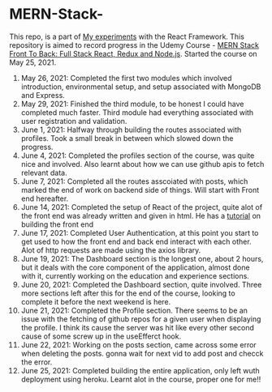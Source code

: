 # MERN-Stack-

This repo, is a part of [My experiments](https://github.com/vybhavpai/React-Learning) with the React Framework. This repository is aimed to record progress in the Udemy Course - [MERN Stack Front To Back: Full Stack React, Redux and Node.js](https://www.udemy.com/course/mern-stack-front-to-back/). Started the course on May 25, 2021.

1. May 26, 2021: Completed the first two modules which involved introduction, environmental setup, and setup associated with MongoDB and Express.
2. May 29, 2021: Finished the third module, to be honest I could have completed much faster. Third module had everything associated with user registration and validation.
3. June 1, 2021: Halfway through building the routes associated with profiles. Took a small break in between which slowed down the progress.
4. June 4, 2021: Completed the profiles section of the course, was quite nice and involved. Also learnt about how we can use github apis to fetch relevant data.
5. June 7, 2021: Completed all the routes asscoiated with posts, which marked the end of work on backend side of things. Will start with Front end hereafter.
6. June 14, 2021: Completed the setup of React of the project, quite alot of the front end was already written and given in html. He has a [tutorial](https://www.youtube.com/watch?v=IFM9hbapeA0&list=PLillGF-Rfqba3xeEvDzIcUCxwMlGiewfV) on building the front end
7. June 17, 2021: Completed User Authentication, at this point you start to get used to how the front end and back end interact with each other. Alot of http requests are made using the axios library.
8. June 19, 2021: The Dashboard section is the longest one, about 2 hours, but it deals with the core component of the application, almost done with it, currently working on the education and experience sections.
9. June 20, 2021: Completed the Dashboard section, quite involved. Three more sections left after this for the end of the course, looking to complete it before the next weekend is here.
10. June 21, 2021: Completed the Profile section. There seems to be an issue with the fetching of github repos for a given user when displaying the profile. I think its cause the server was hit like every other second cause of some screw up in the useEfferct hook.
11. June 22, 2021: Working on the posts section, came across some error when deleting the posts. gonna wait for next vid to add post and checck the error.
12. June 25, 2021: Completed building the entire application, only left wuth deployment using heroku. Learnt alot in the course, proper one for me!!
